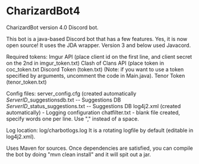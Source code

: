 # CharizardBot4
CharizardBot version 4.0 Discord bot. 

This bot is a java-based Discord bot that has a few features. Yes, it is now open source!
It uses the JDA wrapper. Version 3 and below used Javacord.

Required tokens:
Imgur API (place client id on the first line, and client secret on the 2nd in imgur_token.txt)
Clash of Clans API (place token in coc_token.txt
Discord Token (token.txt) (Note: if you want to use a token specified by arguments, uncomment the code in Main.java).
Tenor Token (tenor_token.txt)

Config files:
server_config.cfg (created automatically
*ServerID*_suggestionsdb.txt -- Suggestions DB
*ServerID*_status_suggestions.txt -- Suggestions DB
log4j2.xml (created automatically) - Logging configuration
chatfilter.txt - blank file created, specify words one per line. Use "," instead of a space.

Log location: log/charbotlogs.log It is a rotating logfile by default (editable in log4j2.xml).

Uses Maven for sources.
Once dependencies are satisfied, you can compile the bot by doing "mvn clean install" and it will spit out a jar.

